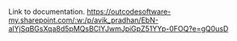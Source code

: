 Link to documentation.
https://outcodesoftware-my.sharepoint.com/:w:/p/avik_pradhan/EbN-alYjSqBGsXqa8d5pMQsBClYJwmJpiGpZ51YYp-0FOQ?e=gQ0usD